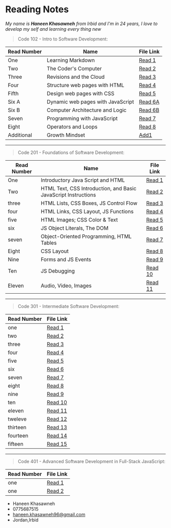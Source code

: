  # Reading Notes

*My name is **Haneen Khasawneh** from Irbid and I'm in 24 years, I love to develop my self and learning every thing new*


> Code 102 - Intro to Software Development:

Read Number | Name | File Link
------------ | ------------- | -------------
One | Learning Markdown | [Read 1](https://github.com/HaneenKh88/reading-note/blob/main/First-Read.md)
Two | The Coder's Computer | [Read 2](https://github.com/HaneenKh88/reading-note/blob/main/Second-Read.md)
Three | Revisions and the Cloud | [Read 3](https://github.com/HaneenKh88/reading-note/blob/main/Third-Read.md)
Four | Structure web pages with HTML | [Read 4](https://github.com/HaneenKh88/reading-note/blob/main/Fourth-Read.md)
Fifth | Design web pages with CSS | [Read 5](https://github.com/HaneenKh88/reading-note/blob/main/Read_5.md)
Six A | Dynamic web pages with JavaScript |[Read 6A](https://github.com/HaneenKh88/reading-note/blob/main/Read_6a.md)
Six B | Computer Architecture and Logic | [Read 6B](https://github.com/HaneenKh88/reading-note/blob/main/Read_6b.md)
Seven | Programming with JavaScript | [Read 7](https://github.com/HaneenKh88/reading-note/blob/main/Read_7.md)
Eight | Operators and Loops | [Read 8](https://github.com/HaneenKh88/reading-note/blob/main/Read_8.md)
Additional | Growth Mindset | [Add1](https://github.com/HaneenKh88/reading-note/blob/main/Mindset.md)

*************************************************

> Code 201 - Foundations of Software Development: 

Read Number | Name | File Link
------------ | ------------- | -------------
One | Introductory Java Script and HTML | [Read 1](https://github.com/HaneenKh88/reading-note/blob/main/Read1.md) 
Two | HTML Text, CSS Introduction, and Basic JavaScript Instructions | [Read 2](https://github.com/HaneenKh88/reading-note/blob/main/Read2.md)
three | HTML Lists, CSS Boxes, JS Control Flow | [Read 3](https://github.com/HaneenKh88/reading-note/blob/main/Read3.md)
four | HTML Links, CSS Layout, JS Functions | [Read 4](https://github.com/HaneenKh88/reading-note/blob/main/Read4.md)
five | HTML Images; CSS Color & Text | [Read 5](https://github.com/HaneenKh88/reading-note/blob/main/Read5.md)
six | JS Object Literals, The DOM | [Read 6](https://github.com/HaneenKh88/reading-note/blob/main/Read6.md)
seven | Object-Oriented Programming, HTML Tables | [Read 7](https://github.com/HaneenKh88/reading-note/blob/main/Read7)
Eight | CSS Layout | [Read 8](https://github.com/HaneenKh88/reading-note/blob/main/Read8)
Nine | Forms and JS Events | [Read 9](https://github.com/HaneenKh88/reading-note/blob/main/Read9)
Ten | JS Debugging | [Read 10](https://github.com/HaneenKh88/reading-note/blob/main/Read10)
Eleven | Audio, Video, Images | [Read 11](https://github.com/HaneenKh88/reading-note/blob/main/Read11)

*****************************************************

> Code 301 - Intermediate Software Development:

Read Number | File Link
------------ | -------------
one |  [Read 1](https://github.com/HaneenKh88/reading-note/blob/main/301Read1.md)
two |  [Read 2](https://github.com/HaneenKh88/reading-note/blob/main/301Read1.md)
three |  [Read 3](https://github.com/HaneenKh88/reading-note/blob/main/301Read1.md)
four |  [Read 4](https://github.com/HaneenKh88/reading-note/blob/main/301Read1.md)
five |  [Read 5](https://github.com/HaneenKh88/reading-note/blob/main/301Read1.md)
six |  [Read 6](https://github.com/HaneenKh88/reading-note/blob/main/301Read1.md)
seven |  [Read 7](https://github.com/HaneenKh88/reading-note/blob/main/301Read1.md)
eight |  [Read 8](https://github.com/HaneenKh88/reading-note/blob/main/301Read1.md)
nine |  [Read 9](https://github.com/HaneenKh88/reading-note/blob/main/301Read1.md)
ten |  [Read 10](https://github.com/HaneenKh88/reading-note/blob/main/301Read1.md)
eleven |  [Read 11](https://github.com/HaneenKh88/reading-note/blob/main/301Read1.md)
tweleve |  [Read 12](https://github.com/HaneenKh88/reading-note/blob/main/301Read1.md)
thirteen |  [Read 13](https://github.com/HaneenKh88/reading-note/blob/main/301Read1.md)
fourteen |  [Read 14](https://github.com/HaneenKh88/reading-note/blob/main/301Read1.md)
fifteen |  [Read 15](https://github.com/HaneenKh88/reading-note/blob/main/301Read1.md)

*****************************************************

> Code 401 - Advanced Software Development in Full-Stack JavaScript:

Read Number | File Link
------------ | -------------
one |  [Read 1](https://github.com/HaneenKh88/reading-note/blob/main/401Read1.md)
one |  [Read 2](https://github.com/HaneenKh88/reading-note/blob/main/401Read2.md)




* Haneen Khasawneh 
* 0775687515
* haneen.khasawneh96@gmail.com
* Jordan,Irbid

